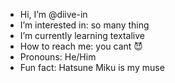 - Hi, I’m @diive-in
- I’m interested in: so many thing
- I’m currently learning textalive
- How to reach me: you cant 😈
- Pronouns: He/Him
- Fun fact: Hatsune Miku is my muse

<!---
diive-in/diive-in is a ✨ special ✨ repository because its `README.md` (this file) appears on your GitHub profile.
You can click the Preview link to take a look at your changes.
--->
